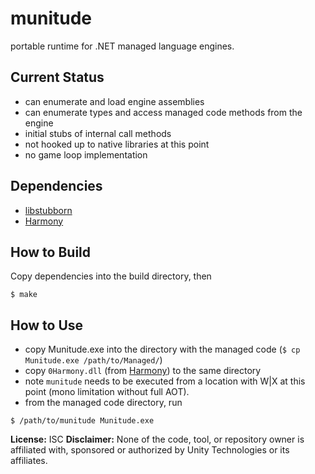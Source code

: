 munitude
========

portable runtime for .NET managed language engines.

Current Status
--------------

* can enumerate and load engine assemblies
* can enumerate types and access managed code methods from the engine
* initial stubs of internal call methods
* not hooked up to native libraries at this point
* no game loop implementation

Dependencies
------------

* [libstubborn](https://github.com/rfht/libstubborn)
* [Harmony](https://github.com/pardeike/Harmony)

How to Build
------------

Copy dependencies into the build directory, then
```
$ make
```

How to Use
----------

* copy Munitude.exe into the directory with the managed code (`$ cp Munitude.exe /path/to/Managed/`)
* copy `0Harmony.dll` (from [Harmony](https://github.com/pardeike/Harmony)) to the same directory
* note `munitude` needs to be executed from a location with W|X at this point (mono limitation without full AOT).
* from the managed code directory, run
```
$ /path/to/munitude Munitude.exe
```

**License:** ISC
**Disclaimer:** None of the code, tool, or repository owner is affiliated with, sponsored or authorized by Unity Technologies or its affiliates.
